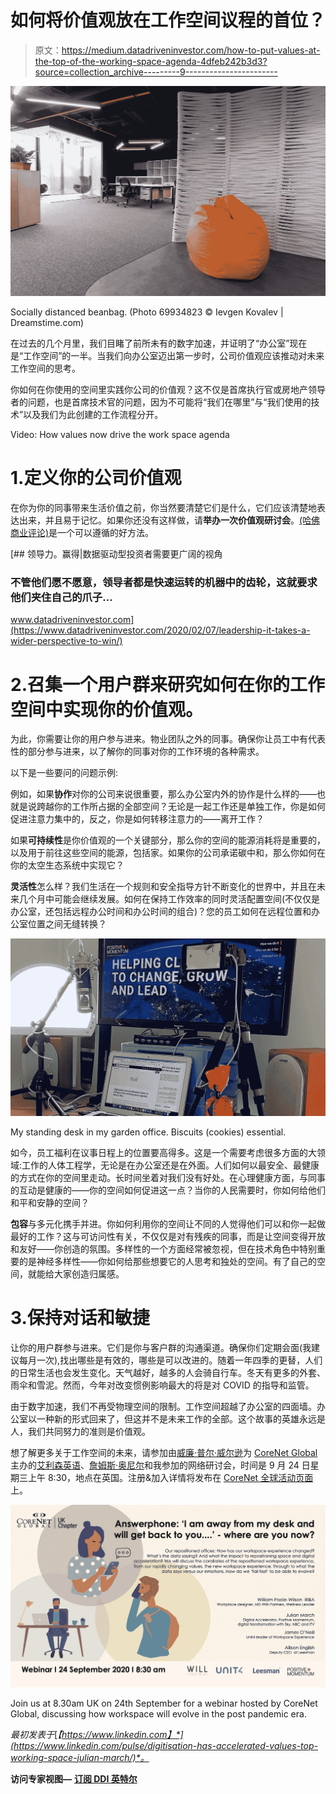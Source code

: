 # 如何将价值观放在工作空间议程的首位？

> 原文：<https://medium.datadriveninvestor.com/how-to-put-values-at-the-top-of-the-working-space-agenda-4dfeb242b3d3?source=collection_archive---------9----------------------->

![](img/4a6e53ffc3f81a94194c733b65d7e8e3.png)

Socially distanced beanbag. (Photo 69934823 © Ievgen Kovalev | Dreamstime.com)

在过去的几个月里，我们目睹了前所未有的数字加速，并证明了“办公室”现在是“工作空间”的一半。当我们向办公室迈出第一步时，公司价值观应该推动对未来工作空间的思考。

你如何在你使用的空间里实践你公司的价值观？这不仅是首席执行官或房地产领导者的问题，也是首席技术官的问题，因为不可能将“我们在哪里”与“我们使用的技术”以及我们为此创建的工作流程分开。

Video: How values now drive the work space agenda

# 1.定义你的公司价值观

在你为你的同事带来生活价值之前，你当然要清楚它们是什么，它们应该清楚地表达出来，并且易于记忆。如果你还没有这样做，请**举办一次价值观研讨会**。[(哈佛商业评论)](https://hbr.org/2018/04/how-to-establish-values-on-a-small-team)是一个可以遵循的好方法。

[](https://www.datadriveninvestor.com/2020/02/07/leadership-it-takes-a-wider-perspective-to-win/) [## 领导力。赢得|数据驱动型投资者需要更广阔的视角

### 不管他们愿不愿意，领导者都是快速运转的机器中的齿轮，这就要求他们夹住自己的爪子…

www.datadriveninvestor.com](https://www.datadriveninvestor.com/2020/02/07/leadership-it-takes-a-wider-perspective-to-win/) 

# 2.召集一个用户群来研究如何在你的工作空间中实现你的价值观。

为此，你需要让你的用户参与进来。物业团队之外的同事。确保你让员工中有代表性的部分参与进来，以了解你的同事对你的工作环境的各种需求。

以下是一些要问的问题示例:

例如，如果**协作**对你的公司来说很重要，那么办公室内外的协作是什么样的——也就是说跨越你的工作所占据的全部空间？无论是一起工作还是单独工作，你是如何促进注意力集中的，反之，你是如何转移注意力的——离开工作？

如果**可持续性**是你价值观的一个关键部分，那么你的空间的能源消耗将是重要的，以及用于前往这些空间的能源，包括家。如果你的公司承诺碳中和，那么你如何在你的太空生态系统中实现它？

**灵活性**怎么样？我们生活在一个规则和安全指导方针不断变化的世界中，并且在未来几个月中可能会继续发展。如何在保持工作效率的同时灵活配置空间(不仅仅是办公室，还包括远程办公时间和办公时间的组合)？您的员工如何在远程位置和办公室位置之间无缝转换？

![](img/22a94ac1930ddd5769e55d046b18ead5.png)

My standing desk in my garden office. Biscuits (cookies) essential.

如今，员工福利在议事日程上的位置要高得多。这是一个需要考虑很多方面的大领域:工作的人体工程学，无论是在办公室还是在外面。人们如何以最安全、最健康的方式在你的空间里走动。长时间坐着对我们没有好处。在心理健康方面，与同事的互动是健康的——你的空间如何促进这一点？当你的人民需要时，你如何给他们和平和安静的空间？

**包容**与多元化携手并进。你如何利用你的空间让不同的人觉得他们可以和你一起做最好的工作？这与可访问性有关，不仅仅是对有残疾的同事，而是让空间变得开放和友好——你创造的氛围。多样性的一个方面经常被忽视，但在技术角色中特别重要的是神经多样性——你如何给那些想要它的人思考和独处的空间。有了自己的空间，就能给大家创造归属感。

# 3.保持对话和敏捷

让你的用户群参与进来。它们是你与客户群的沟通渠道。确保你们定期会面(我建议每月一次),找出哪些是有效的，哪些是可以改进的。随着一年四季的更替，人们的日常生活也会发生变化。天气越好，越多的人会骑自行车。冬天有更多的外套、雨伞和雪泥。然而，今年对改变惯例影响最大的将是对 COVID 的指导和监管。

由于数字加速，我们不再受物理空间的限制。工作空间超越了办公室的四面墙。办公室以一种新的形式回来了，但这并不是未来工作的全部。这个故事的英雄永远是人，我们共同努力的准则是价值观。

想了解更多关于工作空间的未来，请参加由[威廉·普尔·威尔逊](https://www.linkedin.com/in/william-poole-wilson-137a981/)为 [CoreNet Global](https://www.linkedin.com/company/corenet-global/) 主办的[艾利森英语](https://www.linkedin.com/in/allisonenglish/)、[詹姆斯·奥尼尔](https://www.linkedin.com/in/james-o-neill-45a08811/)和我参加的网络研讨会，时间是 9 月 24 日星期三上午 8:30，地点在英国。注册&加入详情将发布在 [CoreNet 全球活动页面](https://network.corenetglobal.org/events1/calendar)上。

![](img/ae616c4ddcca3d4036416213fe5027db.png)

Join us at 8.30am UK on 24th September for a webinar hosted by CoreNet Global, discussing how workspace will evolve in the post pandemic era.

*最初发表于*[*【https://www.linkedin.com】*](https://www.linkedin.com/pulse/digitisation-has-accelerated-values-top-working-space-julian-march/)*。*

**访问专家视图—** [**订阅 DDI 英特尔**](https://datadriveninvestor.com/ddi-intel)